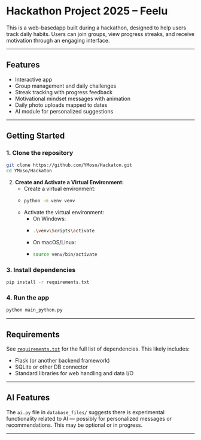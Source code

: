 # Hackathon Project 2025 – Feelu

This is a web-basedapp built during a hackathon, designed to help users track daily habits. Users can join groups, view progress streaks, and receive motivation through an engaging interface.

---

## Features

- Interactive app
- Group management and daily challenges
- Streak tracking with progress feedback
- Motivational mindset messages with animation
- Daily photo uploads mapped to dates
- AI module for personalized suggestions 

---

## Getting Started

### 1. Clone the repository

```bash
git clone https://github.com/YMoso/Hackaton.git
cd YMoso/Hackaton
```

2. **Create and Activate a Virtual Environment:**
   - Create a virtual environment:
   - 
     ```bash
     python -m venv venv
     ```
   - Activate the virtual environment:
     - On Windows:
     - 
       ```bash
       .\venv\Scripts\activate
       ```
     - On macOS/Linux:
     - 
       ```bash
       source venv/bin/activate
       ```

### 3. Install dependencies

```bash
pip install -r requirements.txt
```

### 4. Run the app

```bash
python main_python.py
```

---

## Requirements

See [`requirements.txt`](./requirements.txt) for the full list of dependencies. This likely includes:

- Flask (or another backend framework)
- SQLite or other DB connector
- Standard libraries for web handling and data I/O

---

## AI Features

The `ai.py` file in `database_files/` suggests there is experimental functionality related to AI — possibly for personalized messages or recommendations. This may be optional or in progress.

---


